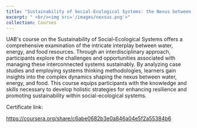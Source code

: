 ```yaml
---
title: "Sustainability of Social-Ecological Systems: the Nexus between Water, Energy and Food"
excerpt: " <br/><img src='/images/nexsus.png'>"
collection: Courses
---
```



 UAB's course on the Sustainability of Social-Ecological Systems offers a comprehensive examination of the intricate interplay between water, energy, and food resources. Through an interdisciplinary approach, participants explore the challenges and opportunities associated with managing these interconnected systems sustainably. By analyzing case studies and employing systems thinking methodologies, learners gain insights into the complex dynamics shaping the nexus between water, energy, and food. This course equips participants with the knowledge and skills necessary to develop holistic strategies for enhancing resilience and promoting sustainability within social-ecological systems.
 
Certificate link:

https://coursera.org/share/c6abe0682b3e0a846a04e5f2a55384b6
